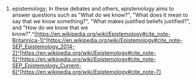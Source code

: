 1. epistemology; In these debates and others, epistemology aims to answer questions such as "What do we know?", "What does it mean to say that we know something?", "What makes justified beliefs justified?", and "How do we know that we know?".^[https://en.wikipedia.org/wiki/Epistemology#cite_note-Britannica-1]^[https://en.wikipedia.org/wiki/Epistemology#cite_note-SEP_Epistemology_2014-2]^[https://en.wikipedia.org/wiki/Epistemology#cite_note-5]^[https://en.wikipedia.org/wiki/Epistemology#cite_note-SEP_Epistemology_Current-6]^[https://en.wikipedia.org/wiki/Epistemology#cite_note-7]